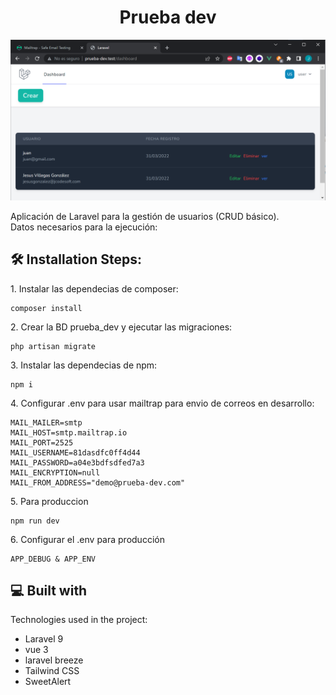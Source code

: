 <h1 align="center" id="title">Prueba dev</h1>
<img src="demo.png" alt="" width="600">

<p id="description">Aplicación de Laravel para la gestión de usuarios (CRUD básico).<br>Datos necesarios para la ejecución:<br></p>

<h2>🛠️ Installation Steps:</h2>

<p>1. Instalar las dependecias de composer:</p>

```
composer install
```

<p>2. Crear la BD prueba_dev y ejecutar las migraciones:</p>

```
php artisan migrate
```

<p>3. Instalar las dependecias de npm:</p>

```
npm i
```

<p>4. Configurar .env para usar mailtrap para envio de correos en desarrollo:</p>

```
MAIL_MAILER=smtp
MAIL_HOST=smtp.mailtrap.io
MAIL_PORT=2525
MAIL_USERNAME=81dasdfc0ff4d44
MAIL_PASSWORD=a04e3bdfsdfed7a3
MAIL_ENCRYPTION=null
MAIL_FROM_ADDRESS="demo@prueba-dev.com"
```

<p>5. Para produccion</p>

```
npm run dev
```

<p>6. Configurar el .env para producción</p>

```
APP_DEBUG & APP_ENV
```

<h2>💻 Built with</h2>

Technologies used in the project:

-   Laravel 9
-   vue 3
-   laravel breeze
-   Tailwind CSS
-   SweetAlert
